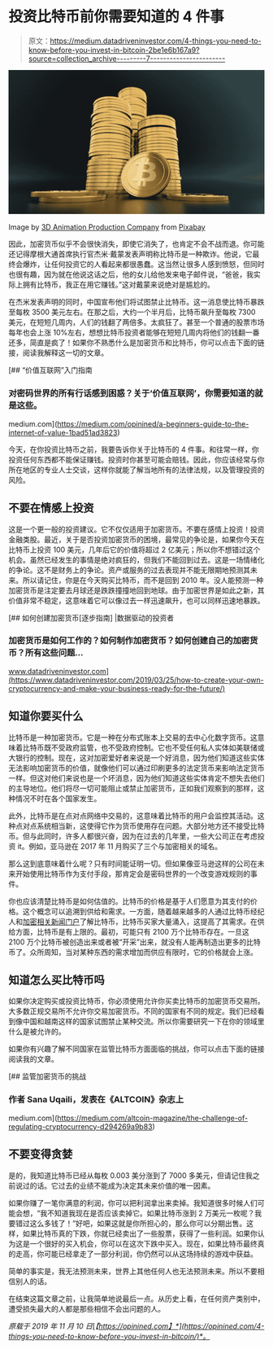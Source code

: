 # 投资比特币前你需要知道的 4 件事

> 原文：<https://medium.datadriveninvestor.com/4-things-you-need-to-know-before-you-invest-in-bitcoin-2be1e6b167a9?source=collection_archive---------7----------------------->

![](img/aab8ea6a713575bb4e62748ea7b4ecdf.png)

Image by [3D Animation Production Company](https://pixabay.com/users/QuinceMedia-1031690/?utm_source=link-attribution&utm_medium=referral&utm_campaign=image&utm_content=3024279) from [Pixabay](https://pixabay.com/?utm_source=link-attribution&utm_medium=referral&utm_campaign=image&utm_content=3024279)

因此，加密货币似乎不会很快消失，即使它消失了，也肯定不会不战而退。你可能还记得摩根大通首席执行官杰米·戴蒙发表声明称比特币是一种欺诈。他说，它最终会爆炸，让任何投资它的人看起来都很愚蠢。这当然让很多人感到愤怒，但同时也很有趣，因为就在他说这话之后，他的女儿给他发来电子邮件说，“爸爸，我实际上拥有比特币，我正在用它赚钱。”这对戴蒙来说绝对是尴尬的。

在杰米发表声明的同时，中国宣布他们将试图禁止比特币。这一消息使比特币暴跌至每枚 3500 美元左右。在那之后，大约一个半月后，比特币飙升至每枚 7300 美元，在短短几周内，人们的钱翻了两倍多。太疯狂了。甚至一个普通的股票市场每年也会上涨 10%左右，想想比特币投资者能够在短短几周内将他们的钱翻一番还多，简直是疯了！如果你不熟悉什么是加密货币和比特币，你可以点击下面的链接，阅读我解释这一切的文章。

[](https://medium.com/opinined/a-beginners-guide-to-the-internet-of-value-1bad51ad3823) [## “价值互联网”入门指南

### 对密码世界的所有行话感到困惑？关于‘价值互联网’，你需要知道的就是这些。

medium.com](https://medium.com/opinined/a-beginners-guide-to-the-internet-of-value-1bad51ad3823) 

今天，在你投资比特币之前，我要告诉你关于比特币的 4 件事。和往常一样，你投资任何东西都不能保证赚钱。投资时你甚至可能会赔钱。因此，你应该经常与你所在地区的专业人士交谈，这样你就能了解当地所有的法律法规，以及管理投资的风险。

## 不要在情感上投资

这是一个更一般的投资建议。它不仅仅适用于加密货币。不要在感情上投资！投资金融类股。最近，关于是否投资加密货币的困境，最常见的争论是，如果你今天在比特币上投资 100 美元，几年后它的价值将超过 2 亿美元；所以你不想错过这个机会。虽然已经发生的事情是绝对疯狂的，但我们不能回到过去。这是一场情绪化的争论。这不是财务上的争论。资产或服务的过去表现并不能无限期地预测其未来。所以请记住，你是在今天购买比特币，而不是回到 2010 年。没人能预测一种加密货币是注定要去月球还是跌跌撞撞地回到地球。由于加密世界是如此之新，其价值非常不稳定，这意味着它可以像过去一样迅速飙升，也可以同样迅速地暴跌。

[](https://www.datadriveninvestor.com/2019/03/25/how-to-create-your-own-cryptocurrency-and-make-your-business-ready-for-the-future/) [## 如何创建加密货币[逐步指南] |数据驱动的投资者

### 加密货币是如何工作的？如何制作加密货币？如何创建自己的加密货币？所有这些问题…

www.datadriveninvestor.com](https://www.datadriveninvestor.com/2019/03/25/how-to-create-your-own-cryptocurrency-and-make-your-business-ready-for-the-future/) 

## 知道你要买什么

比特币是一种加密货币。它是一种在分布式账本上交易的去中心化数字货币。这意味着比特币既不受政府监管，也不受政府控制。它也不受任何私人实体如美联储或大银行的控制。现在，这对加密爱好者来说是一个好消息，因为他们知道这些实体无法影响加密货币的价值，就像他们可以通过印刷更多的法定货币来影响法定货币一样。但这对他们来说也是一个坏消息，因为他们知道这些实体肯定不想失去他们的主导地位。他们将尽一切可能阻止或禁止加密货币，正如我们观察到的那样，这种情况不时在各个国家发生。

此外，比特币是在点对点网络中交易的，这意味着比特币的用户会监控其活动。这种点对点系统相当新，这使得它作为货币使用存在问题。大部分地方还不接受比特币。但与此同时，许多人都很兴奋，因为在过去的几年里，一些大公司正在考虑投资 it。例如，亚马逊在 2017 年 11 月购买了三个与加密相关的域名。

那么这到底意味着什么呢？只有时间能证明一切。但如果像亚马逊这样的公司在未来开始使用比特币作为支付手段，那肯定会是密码世界的一个改变游戏规则的事件。

你也应该清楚比特币是如何估值的。比特币的价格是基于人们愿意为其支付的价格。这个概念可以追溯到供给和需求。一方面，随着越来越多的人通过比特币经纪人和[加密相关新闻门户](https://opinined.com/technology/cryptocurrency/breaking-news/)了解比特币，比特币买家大量涌入，这提高了其需求。在供给方面，比特币是有上限的。最初，可能只有 2100 万个比特币存在。一旦这 2100 万个比特币被创造出来或者被“开采”出来，就没有人能再制造出更多的比特币了。众所周知，当对某种东西的需求增加而供应有限时，它的价格就会上涨。

## 知道怎么买比特币吗

如果你决定购买或投资比特币，你必须使用允许你买卖比特币的加密货币交易所。大多数正规交易所不允许你交易加密货币。不同的国家有不同的规定。我们已经看到像中国和越南这样的国家试图禁止某种交流。所以你需要研究一下在你的领域里什么是被允许的。

如果你有兴趣了解不同国家在监管比特币方面面临的挑战，你可以点击下面的链接阅读我的文章。

[](https://medium.com/altcoin-magazine/the-challenge-of-regulating-cryptocurrency-d294269a9b83) [## 监管加密货币的挑战

### 作者 Sana Uqaili，发表在《ALTCOIN》杂志上

medium.com](https://medium.com/altcoin-magazine/the-challenge-of-regulating-cryptocurrency-d294269a9b83) 

## 不要变得贪婪

是的，我知道比特币已经从每枚 0.003 美分涨到了 7000 多美元，但请记住我之前说过的话。它过去的业绩不能成为决定其未来价值的唯一因素。

如果你赚了一笔你满意的利润，你可以把利润拿出来卖掉。我知道很多时候人们可能会想，“我不知道我现在是否应该卖掉它。如果比特币涨到 2 万美元一枚呢？我要错过这么多钱了！”好吧，如果这就是你所担心的，那么你可以分期出售。这样，如果比特币真的下跌，你就已经卖出了一些股票，获得了一些利润。如果你认为这是一个很好的买入机会，你可以在这次下跌中买入。现在，如果比特币最终真的走高，你可能已经拿走了一部分利润，你仍然可以从这场持续的游戏中获益。

简单的事实是，我无法预测未来，世界上其他任何人也无法预测未来。所以不要相信别人的话。

在结束这篇文章之前，让我简单地说最后一点。从历史上看，在任何资产类别中，遭受损失最大的人都是那些相信不会出问题的人。

*原载于 2019 年 11 月 10 日*[*【https://opinined.com】*](https://opinined.com/4-things-you-need-to-know-before-you-invest-in-bitcoin/)*。*